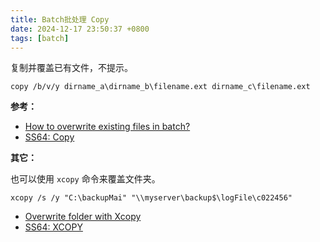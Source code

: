```yaml
---
title: Batch批处理 Copy
date: 2024-12-17 23:50:37 +0800
tags: [batch]
---
```


复制并覆盖已有文件，不提示。

`copy /b/v/y dirname_a\dirname_b\filename.ext dirname_c\filename.ext`

**参考：**

* [How to overwrite existing files in batch?](https://stackoverflow.com/questions/4051294/how-to-overwrite-existing-files-in-batch)
* [SS64: Copy](https://ss64.com/nt/copy.html)

**其它：**

也可以使用 `xcopy` 命令来覆盖文件夹。

`xcopy /s /y "C:\backupMai" "\\myserver\backup$\logFile\c022456"`

* [Overwrite folder with Xcopy](https://superuser.com/questions/1643024/overwrite-folder-with-xcopy)
* [SS64: XCOPY](https://ss64.com/nt/xcopy.html)
